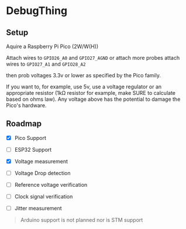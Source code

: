 # DebugThing

## Setup
Aquire a Raspberry Pi Pico (2W/W(H))

Attach wires to `GPIO26_A0` and `GPIO27_AGND` or attach
more probes attach wires to `GPIO27_A1` and `GPIO28_A2`

then prob voltages 3.3v or lower as specified by the Pico family.

If you want to, for example, use 5v, use a voltage regulator
or an appropriate resistor (1kΩ resistor for example, make SURE to calculate based on ohms law).
Any voltage above has the potential to damage the Pico's hardware.

## Roadmap
- [x] Pico Support
- [ ] ESP32 Support
- [x] Voltage measurement
- [ ] Voltage Drop detection
- [ ] Reference voltage verification
- [ ] Clock signal verification
- [ ] Jitter measurement


> Arduino support is not planned nor is STM support
